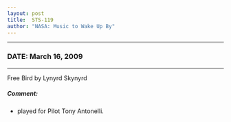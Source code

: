```yaml
---
layout: post
title:  STS-119
author: "NASA: Music to Wake Up By"
---
```


----
### DATE: March 16, 2009
----
Free Bird by Lynyrd Skynyrd

##### Comment:
* played for Pilot Tony Antonelli.
